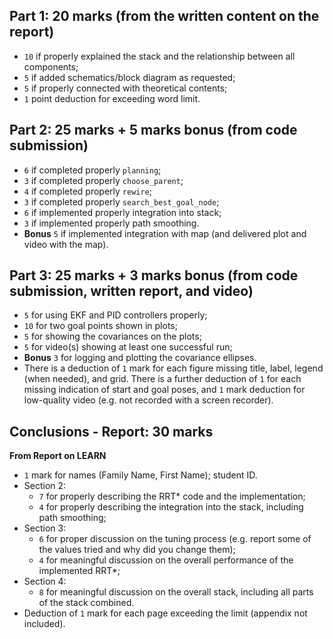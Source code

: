 ## Part 1: 20 marks (from the written content on the report)
- ```10``` if properly explained the stack and the relationship between all components;
- ```5``` if added schematics/block diagram as requested;
- ```5``` if properly connected with theoretical contents;
- ```1``` point deduction for exceeding word limit.

## Part 2: 25 marks + 5 marks bonus (from code submission)
- ```6``` if completed properly ```planning```;
- ```3``` if completed properly ```choose_parent```;
- ```4``` if completed properly ```rewire```;
- ```3``` if completed properly ```search_best_goal_node```;
- ```6``` if implemented properly integration into stack;
- ```3``` if implemented properly path smoothing.
- **Bonus** ```5``` if implemented integration with map (and delivered plot and video with the map).

## Part 3: 25 marks + 3 marks bonus (from code submission, written report, and video)
- ```5``` for using EKF and PID controllers properly;
- ```10``` for two goal points shown in plots;
- ```5``` for showing the covariances on the plots;
- ```5``` for video(s) showing at least one successful run;
- **Bonus** ```3``` for logging and plotting the covariance ellipses.
- There is a deduction of ```1``` mark for each figure missing title, label, legend (when needed), and grid. There is a further deduction of ```1``` for each missing indication of start and goal poses, and ```1``` mark deduction for low-quality video (e.g. not recorded with a screen recorder).


## Conclusions - Report: 30 marks
**From Report on LEARN**
- ```1``` mark for names (Family Name, First Name); student ID.
- Section 2: 
   - ```7``` for properly describing the RRT* code and the implementation;
   - ```4``` for properly describing the integration into the stack, including path smoothing;
- Section 3:
   - ```6``` for proper discussion on the tuning process (e.g. report some of the values tried and why did you change them);
   - ```4``` for meaningful discussion on the overall performance of the implemented RRT*;
- Section 4:
   - ```8``` for meaningful discussion on the overall stack, including all parts of the stack combined.
- Deduction of ```1``` mark for each page exceeding the limit (appendix not included). 
